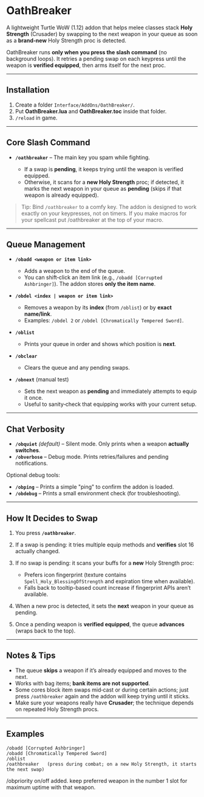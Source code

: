 # OathBreaker 

A lightweight Turtle WoW (1.12) addon that helps melee classes stack **Holy Strength** (Crusader) by swapping to the next weapon in your queue as soon as a **brand‑new** Holy Strength proc is detected.

OathBreaker runs **only when you press the slash command** (no background loops). It retries a pending swap on each keypress until the weapon is **verified equipped**, then arms itself for the next proc.

---

## Installation

1. Create a folder `Interface/AddOns/OathBreaker/`.
2. Put **OathBreaker.lua** and **OathBreaker.toc** inside that folder.
3. `/reload` in game.

---

## Core Slash Command

* **`/oathbreaker`** – The main key you spam while fighting.

  * If a swap is **pending**, it keeps trying until the weapon is verified equipped.
  * Otherwise, it scans for a **new Holy Strength** proc; if detected, it marks the next weapon in your queue as **pending** (skips if that weapon is already equipped).

> Tip: Bind `/oathbreaker` to a comfy key. The addon is designed to work exactly on your keypresses, not on timers. If you make macros for your spellcast put /oathbreaker at the top of your macro.

---

## Queue Management

* **`/obadd <weapon or item link>`**

  * Adds a weapon to the end of the queue.
  * You can shift‑click an item link (e.g., `/obadd [Corrupted Ashbringer]`). The addon stores **only the item name**.

* **`/obdel <index | weapon or item link>`**

  * Removes a weapon by its **index** (from `/oblist`) or by **exact name/link**.
  * Examples: `/obdel 2` or `/obdel [Chromatically Tempered Sword]`.

* **`/oblist`**

  * Prints your queue in order and shows which position is **next**.

* **`/obclear`**

  * Clears the queue and any pending swaps.

* **`/obnext`** (manual test)

  * Sets the next weapon as **pending** and immediately attempts to equip it once.
  * Useful to sanity‑check that equipping works with your current setup.

---

## Chat Verbosity

* **`/obquiet`** *(default)* – Silent mode. Only prints when a weapon **actually switches**.
* **`/obverbose`** – Debug mode. Prints retries/failures and pending notifications.

Optional debug tools:

* **`/obping`** – Prints a simple "ping" to confirm the addon is loaded.
* **`/obdebug`** – Prints a small environment check (for troubleshooting).

---

## How It Decides to Swap

1. You press **`/oathbreaker`**.
2. If a swap is pending: it tries multiple equip methods and **verifies** slot 16 actually changed.
3. If no swap is pending: it scans your buffs for a **new** Holy Strength proc:

   * Prefers icon fingerprint (texture contains `Spell_Holy_BlessingOfStrength` and expiration time when available).
   * Falls back to tooltip-based count increase if fingerprint APIs aren’t available.
4. When a new proc is detected, it sets the **next** weapon in your queue as pending.
5. Once a pending weapon is **verified equipped**, the queue **advances** (wraps back to the top).

---

## Notes & Tips

* The queue **skips** a weapon if it’s already equipped and moves to the next.
* Works with bag items; **bank items are not supported**.
* Some cores block item swaps mid‑cast or during certain actions; just press `/oathbreaker` again and the addon will keep trying until it sticks.
* Make sure your weapons really have **Crusader**; the technique depends on repeated Holy Strength procs.

---

## Examples

```text
/obadd [Corrupted Ashbringer]
/obadd [Chromatically Tempered Sword]
/oblist
/oathbreaker   (press during combat; on a new Holy Strength, it starts the next swap)
```
/obpriority on/off  added.  keep preferred weapon in the number 1 slot for maximum uptime with that weapon. 
